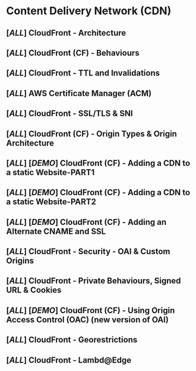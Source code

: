 # Content Delivery Network (CDN)

## [_ALL_] CloudFront - Architecture

## [_ALL_] CloudFront (CF) - Behaviours

## [_ALL_] CloudFront - TTL and Invalidations

## [_ALL_] AWS Certificate Manager (ACM)

## [_ALL_] CloudFront - SSL/TLS & SNI

## [_ALL_] CloudFront (CF) - Origin Types & Origin Architecture

## [_ALL_] [_DEMO_] CloudFront (CF) - Adding a CDN to a static Website-PART1

## [_ALL_] [_DEMO_] CloudFront (CF) - Adding a CDN to a static Website-PART2

## [_ALL_] [_DEMO_] CloudFront (CF) - Adding an Alternate CNAME and SSL

## [_ALL_] CloudFront - Security - OAI & Custom Origins

## [_ALL_] CloudFront - Private Behaviours, Signed URL & Cookies

## [_ALL_] [_DEMO_] CloudFront (CF) - Using Origin Access Control (OAC) (new version of OAI)

## [_ALL_] CloudFront - Georestrictions

## [_ALL_] CloudFront - Lambd@Edge
